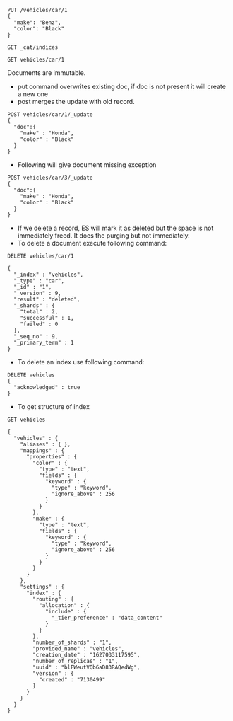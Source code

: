 ```
PUT /vehicles/car/1
{
  "make": "Benz",
  "color": "Black"
}
```

```
GET _cat/indices

GET vehicles/car/1
```

Documents are immutable. 

* put command overwrites existing doc, if doc is not present it will create a new one
* post merges the update with old record.

```
POST vehicles/car/1/_update
{
  "doc":{
    "make" : "Honda",
    "color" : "Black"
  }
}

```
* Following will give document missing exception

```
POST vehicles/car/3/_update
{
  "doc":{
    "make" : "Honda",
    "color" : "Black"
  }
}
```

* If we delete a record, ES will mark it as deleted but the space is not immediately freed. It does the purging but not immediately.
* To delete a document execute following command:

```
DELETE vehicles/car/1

{
  "_index" : "vehicles",
  "_type" : "car",
  "_id" : "1",
  "_version" : 9,
  "result" : "deleted",
  "_shards" : {
    "total" : 2,
    "successful" : 1,
    "failed" : 0
  },
  "_seq_no" : 9,
  "_primary_term" : 1
}

```

* To delete an index use following command:
```
DELETE vehicles
{
  "acknowledged" : true
}
```

* To get structure of index

```
GET vehicles

{
  "vehicles" : {
    "aliases" : { },
    "mappings" : {
      "properties" : {
        "color" : {
          "type" : "text",
          "fields" : {
            "keyword" : {
              "type" : "keyword",
              "ignore_above" : 256
            }
          }
        },
        "make" : {
          "type" : "text",
          "fields" : {
            "keyword" : {
              "type" : "keyword",
              "ignore_above" : 256
            }
          }
        }
      }
    },
    "settings" : {
      "index" : {
        "routing" : {
          "allocation" : {
            "include" : {
              "_tier_preference" : "data_content"
            }
          }
        },
        "number_of_shards" : "1",
        "provided_name" : "vehicles",
        "creation_date" : "1627033117595",
        "number_of_replicas" : "1",
        "uuid" : "blFWeutVQb6aD83RAQedWg",
        "version" : {
          "created" : "7130499"
        }
      }
    }
  }
}
```
